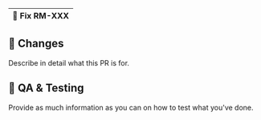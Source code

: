 | 🚥 Fix RM-XXX |
| :-- |

## 🧰 Changes

Describe in detail what this PR is for.

## 🧬 QA & Testing

Provide as much information as you can on how to test what you've done.
